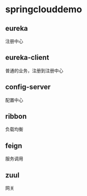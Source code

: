 # springclouddemo
## eureka
注册中心
## eureka-client
普通的业务，注册到注册中心
## config-server
配置中心
## ribbon
负载均衡
## feign
服务调用
## zuul
网关
